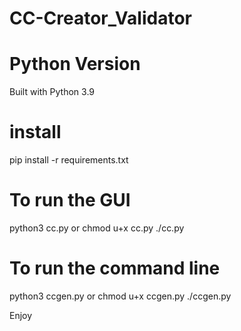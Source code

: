 # CC-Creator_Validator
 
# Python Version
Built with Python 3.9

# install
pip install -r requirements.txt

# To run the GUI
python3 cc.py
or
chmod u+x cc.py
./cc.py

# To run the command line
python3 ccgen.py
or
chmod u+x ccgen.py
./ccgen.py

Enjoy